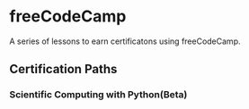 # freeCodeCamp

A series of lessons to earn certificatons using freeCodeCamp. 

## Certification Paths

### Scientific Computing with Python(Beta)
